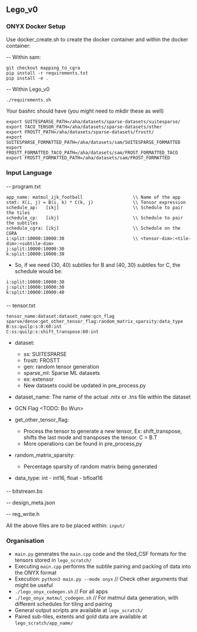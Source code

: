 ## Lego_v0 

### ONYX Docker Setup

Use docker_create.sh to create the docker container and within the docker container:  

-- Within sam:
```
git checkout mapping_to_cgra
pip install -r requirements.txt
pip install -e .
```

--  Within Lego_v0
```
./requirements.sh
```

Your bashrc should have (you might need to mkdir these as well)

```
export SUITESPARSE_PATH=/aha/datasets/sparse-datasets/suitesparse/
export TACO_TENSOR_PATH=/aha/datasets/sparse-datasets/other
export FROSTT_PATH=/aha/datasets/sparse-datasets/frostt/
export SUITESPARSE_FORMATTED_PATH=/aha/datasets/sam/SUITESPARSE_FORMATTED
export FROSTT_FORMATTED_TACO_PATH=/aha/datasets/sam/FROST_FORMATTED_TACO
export FROSTT_FORMATTED_PATH=/aha/datasets/sam/FROST_FORMATTED
```
### Input Language 

#### 
-- program.txt
```
app_name: matmul_ijk_football                   \\ Name of the app
stmt: X(i, j) = B(i, k) * C(k, j)               \\ Tensor expression  
schedule_ap:   [ikj]                            \\ Schedule to pair the tiles
schedule_cp:   [ikj]                            \\ Schedule to pair the subtiles
schedule_cgra: [ikj]                            \\ Schedule on the CGRA 
i:split:10000:10000:30                          \\ <tensor-dim>:<tile-dim>:<subtile-dim> 
j:split:10000:10000:30
k:split:10000:10000:30
```
- So, if we need (30, 40) subtiles for B and (40, 30) subtiles for C, the schedule would be: 
```
i:split:10000:10000:30                          
j:split:10000:10000:30
k:split:10000:10000:40
```
####
-- tensor.txt 
```
tensor_name:dataset:dataset_name:gcn_flag sparse/dense:get_other_tensor_flag:random_matrix_sparsity:data_type
B:ss:quilp:s:0:60:int 
C:ss:quilp:s:shift_transpose:60:int
```
- dataset:
  - ss: SUITESPARSE
  - frostt: FROSTT
  - gen: random tensor generation
  - sparse_ml: Sparse ML datasets
  - ex: extensor
  - New datasets could be updated in pre_process.py

- dataset_name: The name of the actual .mtx or .tns file within the dataset
  
- GCN Flag <TODO: Bo Wun>

- get_other_tensor_flag:
  - Process the tensor to generate a new tensor, Ex: shift_transpose, shifts the last mode and transposes the tensor. C = B.T
  - More operations can be found in pre_process,py
 
- random_matrix_sparsity:    
  - Percentage sparsity of random matrix being generated
    
- data_type: int - int16, float - bfloat16
####
-- bitstream.bs

-- design_meta.json

-- reg_write.h

All the above files are to be placed within: ```input/```

### Organisation

- ```main.py``` generates the ```main.cpp``` code and the tiled_CSF formats for the tensors stored in ```lego_scratch/```
- Executing ```main.cpp``` performs the subtile pairing and packing of data into the ONYX format
- Execution: ```python3 main.py --mode onyx``` // Check other arguments that might be useful
- ```./lego_onyx_codegen.sh```          // For all apps 
- ```./lego_onyx_matmul_codegen.sh```   // For matmul data generation, with different schedules for tiling and pairing
- General output scripts are available at ```lego_scratch/```
- Paired sub-tiles, extents and gold data are available at ```lego_scratch/app_name/```

